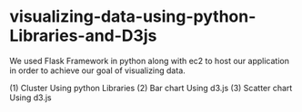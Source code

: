 # visualizing-data-using-python-Libraries-and-D3js

We used Flask Framework in python along with ec2 to host our application in order to achieve our goal of visualizing data.

(1) Cluster Using python Libraries
(2) Bar chart Using d3.js
(3) Scatter chart Using d3.js
